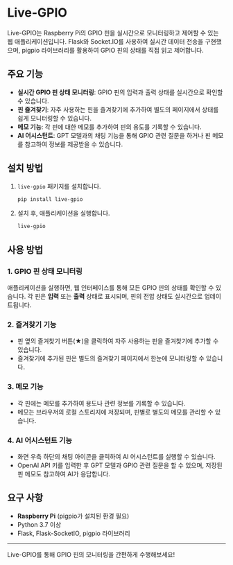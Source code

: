 
# Live-GPIO

Live-GPIO는 Raspberry Pi의 GPIO 핀을 실시간으로 모니터링하고 제어할 수 있는 웹 애플리케이션입니다. Flask와 Socket.IO를 사용하여 실시간 데이터 전송을 구현했으며, pigpio 라이브러리를 활용하여 GPIO 핀의 상태를 직접 읽고 제어합니다.

## 주요 기능

- **실시간 GPIO 핀 상태 모니터링**: GPIO 핀의 입력과 출력 상태를 실시간으로 확인할 수 있습니다.
- **핀 즐겨찾기**: 자주 사용하는 핀을 즐겨찾기에 추가하여 별도의 페이지에서 상태를 쉽게 모니터링할 수 있습니다.
- **메모 기능**: 각 핀에 대한 메모를 추가하여 핀의 용도를 기록할 수 있습니다.
- **AI 어시스턴트**: GPT 모델과의 채팅 기능을 통해 GPIO 관련 질문을 하거나 핀 메모를 참고하여 정보를 제공받을 수 있습니다.

## 설치 방법


1. `live-gpio` 패키지를 설치합니다.
   ```bash
   pip install live-gpio
   ```

2. 설치 후, 애플리케이션을 실행합니다.
   ```bash
   live-gpio
   ```

## 사용 방법

### 1. GPIO 핀 상태 모니터링

애플리케이션을 실행하면, 웹 인터페이스를 통해 모든 GPIO 핀의 상태를 확인할 수 있습니다. 각 핀은 **입력** 또는 **출력** 상태로 표시되며, 핀의 전압 상태도 실시간으로 업데이트됩니다.

### 2. 즐겨찾기 기능

- 핀 옆의 즐겨찾기 버튼(★)을 클릭하여 자주 사용하는 핀을 즐겨찾기에 추가할 수 있습니다.
- 즐겨찾기에 추가된 핀은 별도의 즐겨찾기 페이지에서 한눈에 모니터링할 수 있습니다.

### 3. 메모 기능

- 각 핀에는 메모를 추가하여 용도나 관련 정보를 기록할 수 있습니다.
- 메모는 브라우저의 로컬 스토리지에 저장되며, 핀별로 별도의 메모를 관리할 수 있습니다.

### 4. AI 어시스턴트 기능

- 화면 우측 하단의 채팅 아이콘을 클릭하여 AI 어시스턴트를 실행할 수 있습니다.
- OpenAI API 키를 입력한 후 GPT 모델과 GPIO 관련 질문을 할 수 있으며, 저장된 핀 메모도 참고하여 AI가 응답합니다.

## 요구 사항

- **Raspberry Pi** (pigpio가 설치된 환경 필요)
- Python 3.7 이상
- Flask, Flask-SocketIO, pigpio 라이브러리

---

Live-GPIO를 통해 GPIO 핀의 모니터링을 간편하게 수행해보세요!
